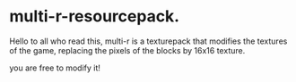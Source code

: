 # multi-r-resourcepack.

Hello to all who read this, multi-r is a texturepack that modifies the textures of the game,
replacing the pixels of the blocks by 16x16 texture.

you are free to modify it!
